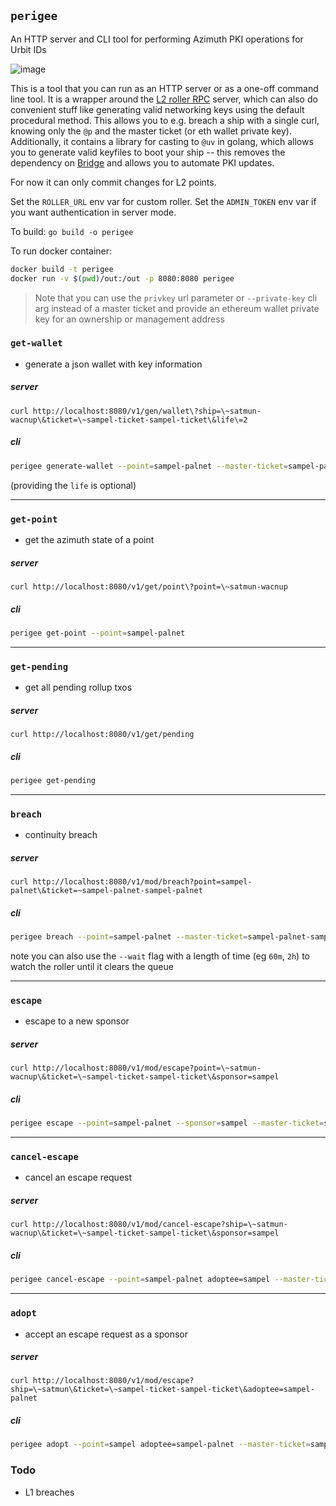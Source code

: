 ## `perigee`

An HTTP server and CLI tool for performing Azimuth PKI operations for Urbit IDs

![image](https://github.com/user-attachments/assets/4c252a1c-72d5-497d-aca3-8dd3dd958a47)

This is a tool that you can run as an HTTP server or as a one-off command line tool. It is a wrapper around the [L2 roller RPC](https://urbit.github.io/roller-rpc-client/) server, which can also do convenient stuff like generating valid networking keys using the default procedural method. This allows you to e.g. breach a ship with a single curl, knowing only the `@p` and the master ticket (or eth wallet private key). Additionally, it contains a library for casting to `@uv` in golang, which allows you to generate valid keyfiles to boot your ship -- this removes the dependency on [Bridge](https://bridge.urbit.org) and allows you to automate PKI updates.

For now it can only commit changes for L2 points.

Set the `ROLLER_URL` env var for custom roller. Set the `ADMIN_TOKEN` env var if you want authentication in server mode.

To build: `go build -o perigee`

To run docker container:

```bash
docker build -t perigee
docker run -v $(pwd)/out:/out -p 8080:8080 perigee
```

> Note that you can use the `privkey` url parameter or `--private-key` cli arg instead of a master ticket and provide an ethereum wallet private key for an ownership or management address


### `get-wallet`
- generate a json wallet with key information
##### server

`curl http://localhost:8080/v1/gen/wallet\?ship=\~satmun-wacnup\&ticket=\~sampel-ticket-sampel-ticket\&life\=2`

##### cli
```bash
perigee generate-wallet --point=sampel-palnet --master-ticket=sampel-palnet-sampel-palnet
```

(providing the `life` is optional)

---



### `get-point` 
- get the azimuth state of a point
##### server

`curl http://localhost:8080/v1/get/point\?point=\~satmun-wacnup`

##### cli
```bash
perigee get-point --point=sampel-palnet
```

---



### `get-pending`
- get all pending rollup txos
##### server

`curl http://localhost:8080/v1/get/pending`

##### cli
```bash
perigee get-pending
```

---



### `breach`
- continuity breach
##### server

`curl http://localhost:8080/v1/mod/breach?point=sampel-palnet\&ticket=~sampel-palnet-sampel-palnet`

##### cli
```bash
perigee breach --point=sampel-palnet --master-ticket=sampel-palnet-sampel-palnet
```
note you can also use the `--wait` flag with a length of time (eg `60m`, `2h`) to watch the roller until it clears the queue

---



### `escape`
- escape to a new sponsor
##### server

`curl http://localhost:8080/v1/mod/escape?point=\~satmun-wacnup\&ticket=\~sampel-ticket-sampel-ticket\&sponsor=sampel`

##### cli
```bash
perigee escape --point=sampel-palnet --sponsor=sampel --master-ticket=sampel-palnet-sampel-palnet
```

---



### `cancel-escape`
- cancel an escape request
##### server

`curl http://localhost:8080/v1/mod/cancel-escape?ship=\~satmun-wacnup\&ticket=\~sampel-ticket-sampel-ticket\&sponsor=sampel`

##### cli
```bash
perigee cancel-escape --point=sampel-palnet adoptee=sampel --master-ticket=sampel-palnet-sampel-palnet
```

---



### `adopt`
- accept an escape request as a sponsor
##### server

`curl http://localhost:8080/v1/mod/escape?ship=\~satmun\&ticket=\~sampel-ticket-sampel-ticket\&adoptee=sampel-palnet`

##### cli
```bash
perigee adopt --point=sampel adoptee=sampel-palnet --master-ticket=sampel-palnet-sampel-palnet
```


### Todo

- L1 breaches
